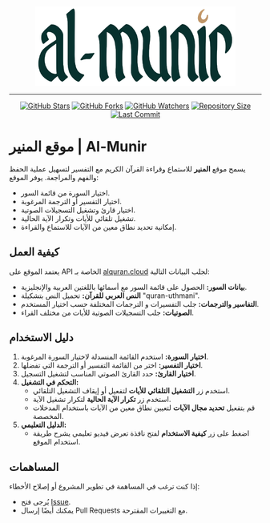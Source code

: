 <p align="center">
  <a href="https://almunir.netlify.app" target="_blank">
    <img src="./assets/imgs/Al-Munir.png" alt="Logo" width="400">
  </a>
</p>
<hr/>
<p align="center">
  <a href="https://github.com/zedsalim/Al-Munir/stargazers"><img src="https://img.shields.io/github/stars/zedsalim/Al-Munir?style=social" alt="GitHub Stars"></a>
  <a href="https://github.com/zedsalim/Al-Munir/network/members"><img src="https://img.shields.io/github/forks/zedsalim/Al-Munir?style=social" alt="GitHub Forks"></a>
  <a href="https://github.com/zedsalim/Al-Munir/watchers"><img src="https://img.shields.io/github/watchers/zedsalim/Al-Munir?style=social" alt="GitHub Watchers"></a>
  <a href="https://github.com/zedsalim/Al-Munir"><img src="https://img.shields.io/github/repo-size/zedsalim/Al-Munir" alt="Repository Size"></a>
  <a href="https://github.com/zedsalim/Al-Munir"><img src="https://img.shields.io/github/last-commit/zedsalim/Al-Munir" alt="Last Commit"></a>
</p>

# موقع المنير | Al-Munir

يسمح موقع **المنير** للاستماع وقراءة القرآن الكريم مع التفسير لتسهيل عملية الحفظ والفهم والمراجعة. يوفر الموقع:

- اختيار السورة من قائمة السور.
- اختيار التفسير أو الترجمة المرغوبة.
- اختيار قارئ وتشغيل التسجيلات الصوتية.
- تشغيل تلقائي للأيات وتكرار الآية الحالية.
- إمكانية تحديد نطاق معين من الآيات للاستماع والقراءة.
 
## كيفية العمل

يعتمد الموقع على API الخاصة بـ [alquran.cloud](https://alquran.cloud) لجلب البيانات التالية:

- **بيانات السور:** الحصول على قائمة السور مع أسمائها باللغتين العربية والإنجليزية.
- **النص العربي للقرآن:** تحميل النص بتشكيلة "quran-uthmani".
- **التفاسير والترجمات:** جلب التفسيرات و الترجمات المختلفة حسب اختيار المستخدم.
- **الصوتيات:** جلب التسجيلات الصوتية للأيات من مختلف القراء.
  
## دليل الاستخدام

1. **اختيار السورة:** استخدم القائمة المنسدلة لاختيار السورة المرغوبة.
2. **اختيار التفسير:** اختر من القائمة التفسير أو الترجمة التي تفضلها.
3. **اختيار القارئ:** حدد القارئ الصوتي المناسب لتشغيل التسجيل.
4. **التحكم في التشغيل:**
   - استخدم زر **التشغيل التلقائي للأيات** لتفعيل أو إيقاف التشغيل التلقائي.
   - استخدم زر **تكرار الآية الحالية** لتكرار تشغيل الآية.
   - قم بتفعيل **تحديد مجال الآيات** لتعيين نطاق معين من الآيات باستخدام المدخلات المخصصة.
5. **الدليل التعليمي:**
   - اضغط على زر **كيفية الاستخدام** لفتح نافذة تعرض فيديو تعليمي يشرح طريقة استخدام الموقع.

## المساهمات

إذا كنت ترغب في المساهمة في تطوير المشروع أو إصلاح الأخطاء:

- يُرجى فتح [Issue](https://github.com/zedsalim/Al-Munir/issues).
- يمكنك أيضًا إرسال Pull Requests مع التغييرات المقترحة.
